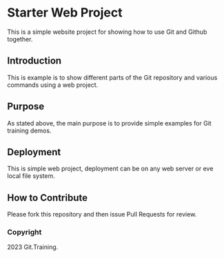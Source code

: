 # Starter Web Project

This is a simple website project for showing how to use Git and Github together.

## Introduction

This is example is to show different parts of the Git repository  and various commands using a web project.

## Purpose

As stated above, the main purpose is to provide simple examples for Git training demos.

## Deployment

This is simple web project, deployment can be on any web server or eve local file system.

## How to Contribute

Please fork this repository and then issue Pull Requests for review.


### Copyright

2023 Git.Training.


